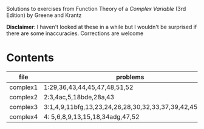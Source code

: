 Solutions to exercises from Function Theory of a *Complex Variable* (3rd Edition) by Greene and Krantz

**Disclaimer**: I haven't looked at these in a while but I wouldn't be surprised if there are some inaccuracies. Corrections are welcome


Contents
========

|file         | problems                                                |
|-------------|---------------------------------------------------------|
|complex1     | 1:29,36,43,44,45,47,48,51,52                            |
|complex2     | 2:3,4ac,5,18bde,28a,43                                  |
|complex3     | 3:1,4,9,11bfg,13,23,24,26,28,30,32,33,37,39,42,45,47,61 |
|complex4     | 4: 5,6,8,9,13,15,18,34adg,47,52                         |

